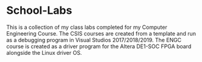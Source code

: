 # School-Labs
This is a collection of my class labs completed for my Computer Engineering Course. 
The CSIS courses are created from a template and run as a debugging program in Visual Studios 2017/2018/2019.
The ENGC course is created as a driver program for the Altera DE1-SOC FPGA board alongside the Linux driver OS.
